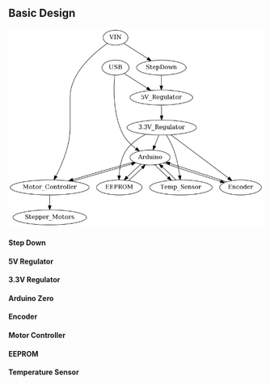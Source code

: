## Basic Design

![Basic Blocks](../assets/schematic/basic_blocks.png)

#### Step Down

#### 5V Regulator

#### 3.3V Regulator

#### Arduino Zero

#### Encoder

#### Motor Controller

#### EEPROM

#### Temperature Sensor
